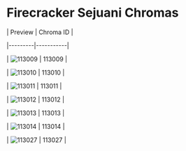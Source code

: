 # Firecracker Sejuani Chromas


| Preview | Chroma ID |

|---------|-----------|

| ![113009](https://raw.communitydragon.org/latest/plugins/rcp-be-lol-game-data/global/default/v1/champion-chroma-images/113/113009.png) | 113009 |

| ![113010](https://raw.communitydragon.org/latest/plugins/rcp-be-lol-game-data/global/default/v1/champion-chroma-images/113/113010.png) | 113010 |

| ![113011](https://raw.communitydragon.org/latest/plugins/rcp-be-lol-game-data/global/default/v1/champion-chroma-images/113/113011.png) | 113011 |

| ![113012](https://raw.communitydragon.org/latest/plugins/rcp-be-lol-game-data/global/default/v1/champion-chroma-images/113/113012.png) | 113012 |

| ![113013](https://raw.communitydragon.org/latest/plugins/rcp-be-lol-game-data/global/default/v1/champion-chroma-images/113/113013.png) | 113013 |

| ![113014](https://raw.communitydragon.org/latest/plugins/rcp-be-lol-game-data/global/default/v1/champion-chroma-images/113/113014.png) | 113014 |

| ![113027](https://raw.communitydragon.org/latest/plugins/rcp-be-lol-game-data/global/default/v1/champion-chroma-images/113/113027.png) | 113027 |